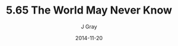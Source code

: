 ---
title: '5.65 The World May Never Know'
alt: 'Mysteries of the Arcana'
date: '2014-11-20'
author: 'J Gray'
artist: 'Keira'
chapter: '5 Inn Trouble'
filler: false
---